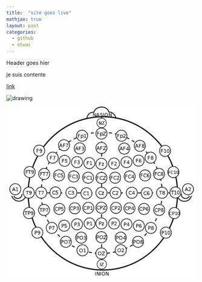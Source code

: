 ```yaml
---
title:  "site goes live"
mathjax: true
layout: post
categories:
  - github
  - etwas
---
```


Header goes hier

je suis contente

[link](http://instagram.com/jujudenomo)

<img src="EEG-MCN.svg.png" alt="drawing" width="200"/>

![title](/assets/EEG-MCN.svg.png)
